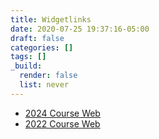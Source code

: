 ```yaml
---
title: Widgetlinks
date: 2020-07-25 19:37:16-05:00
draft: false
categories: []
tags: []
_build:
  render: false
  list: never
---
```


+ [2024 Course Web](https://pages.graphics.cs.wisc.edu/765-24/)
+ [2022 Course Web](https://pages.graphics.cs.wisc.edu/765-22/)
